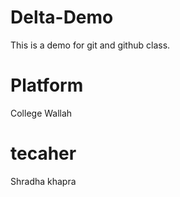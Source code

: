 # Delta-Demo
This is a demo for git and github class.

# Platform
College Wallah

# tecaher
Shradha khapra